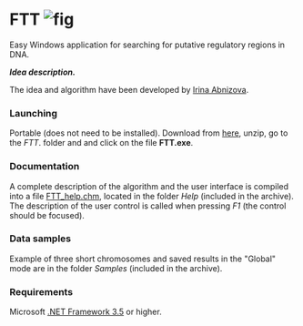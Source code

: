 # FTT    ![fig](FTT_solution/FTT/FTT.ico)
Easy Windows application for searching for putative regulatory regions in DNA.

***Idea description.***

The idea and algorithm have been developed by [Irina Abnizova](https://www.linkedin.com/in/irina-abnizova-08309410/).

### Launching
Portable (does not need to be installed). Download from [here](https://github.com/fnaumenko/FTT/releases/latest), unzip, go to the *FTT*. folder and and click on the file **FTT.exe**.

### Documentation
A complete description of the algorithm and the user interface is compiled into a file [FTT_help.chm](FTT_solution/Help/FTT_help.chm), located in the folder *Help* (included in the archive).
The description of the user control is called when pressing *F1* (the control should be focused).

### Data samples
Example of three short chromosomes and saved results in the "Global" mode are in the folder *Samples* (included in the archive).

### Requirements
Microsoft [.NET Framework 3.5](https://www.microsoft.com/en-us/download/details.aspx?id=21) or higher. 
